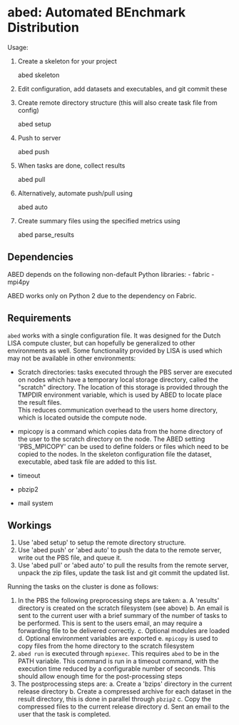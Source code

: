 abed: Automated BEnchmark Distribution
======================================

Usage:

1. Create a skeleton for your project

	abed skeleton

2. Edit configuration, add datasets and executables, and git commit these
3. Create remote directory structure (this will also create task file from 
   config)

	abed setup

4. Push to server

	abed push

5. When tasks are done, collect results

	abed pull

6. Alternatively, automate push/pull using

	abed auto

7. Create summary files using the specified metrics using

	abed parse_results

Dependencies
------------

ABED depends on the following non-default Python libraries:
	- fabric
	- mpi4py

ABED works only on Python 2 due to the dependency on Fabric.
	

Requirements
------------

`abed` works with a single configuration file. It was designed for the Dutch 
LISA compute cluster, but can hopefully be generalized to other environments 
as well. Some functionality provided by LISA is used which may not be 
available in other environments:

- Scratch directories: tasks executed through the PBS server are executed on 
  nodes which have a temporary local storage directory, called the "scratch" 
directory. The location of this storage is provided through the TMPDIR 
environment variable, which is used by ABED to locate place the result files.  
This reduces communication overhead to the users home directory, which is 
located outside the compute node. 

- mpicopy is a command which copies data from the home directory of the user 
  to the scratch directory on the node. The ABED setting 'PBS_MPICOPY' can be 
used to define folders or files which need to be copied to the nodes. In the 
skeleton configuration file the dataset, executable, abed task file are added 
to this list. 

- timeout
- pbzip2
- mail system

Workings
--------

1. Use 'abed setup' to setup the remote directory structure.
2. Use 'abed push' or 'abed auto' to push the data to the remote server, write 
   out the PBS file, and queue it.
3. Use 'abed pull' or 'abed auto' to pull the results from the remote server, 
   unpack the zip files, update the task list and git commit the updated list.

Running the tasks on the cluster is done as follows:

1. In the PBS the following preprocessing steps are taken:
	a. A 'results' directory is created on the scratch filesystem (see 
above)
	b. An email is sent to the current user with a brief summary of the 
number of tasks to be performed. This is sent to the users email, an may 
require a forwarding file to be delivered correctly.
	c. Optional modules are loaded
	d. Optional environment variables are exported
	e. `mpicopy` is used to copy files from the home directory to the 
scratch filesystem
2. `abed run` is executed through `mpiexec`. This requires `abed` to be in the 
   PATH variable. This command is run in a timeout command, with the execution 
time reduced by a configurable number of seconds. This should allow enough 
time for the post-processing steps
3. The postprocessing steps are:
	a. Create a 'bzips' directory in the current release directory
	b. Create a compressed archive for each dataset in the result 
directory, this is done in parallel through `pbzip2`
	c. Copy the compressed files to the current release directory
	d. Sent an email to the user that the task is completed.


